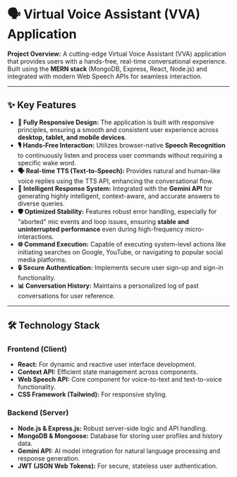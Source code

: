 # 🗣️ Virtual Voice Assistant (VVA) Application

**Project Overview:** A cutting-edge Virtual Voice Assistant (VVA) application that provides users with a hands-free, real-time conversational experience. Built using the **MERN stack** (MongoDB, Express, React, Node.js) and integrated with modern Web Speech APIs for seamless interaction.

---

## ✨ Key Features

* **📱 Fully Responsive Design:** The application is built with responsive principles, ensuring a smooth and consistent user experience across **desktop, tablet, and mobile devices**.
* **🎙️ Hands-Free Interaction:** Utilizes browser-native **Speech Recognition** to continuously listen and process user commands without requiring a specific wake word.
* **🗣️ Real-time TTS (Text-to-Speech):** Provides natural and human-like voice replies using the TTS API, enhancing the conversational flow.
* **🧠 Intelligent Response System:** Integrated with the **Gemini API** for generating highly intelligent, context-aware, and accurate answers to diverse queries.
* **🛡️ Optimized Stability:** Features robust error handling, especially for "aborted" mic events and loop issues, ensuring **stable and uninterrupted performance** even during high-frequency micro-interactions.
* **🌐 Command Execution:** Capable of executing system-level actions like initiating searches on Google, YouTube, or navigating to popular social media platforms.
* **🔒 Secure Authentication:** Implements secure user sign-up and sign-in functionality.
* **📊 Conversation History:** Maintains a personalized log of past conversations for user reference.

---

## 🛠️ Technology Stack

### Frontend (Client)
* **React:** For dynamic and reactive user interface development.
* **Context API:** Efficient state management across components.
* **Web Speech API:** Core component for voice-to-text and text-to-voice functionality.
* **CSS Framework (Tailwind):** For responsive styling.

### Backend (Server)
* **Node.js & Express.js:** Robust server-side logic and API handling.
* **MongoDB & Mongoose:** Database for storing user profiles and history data.
* **Gemini API:** AI model integration for natural language processing and response generation.
* **JWT (JSON Web Tokens):** For secure, stateless user authentication.

